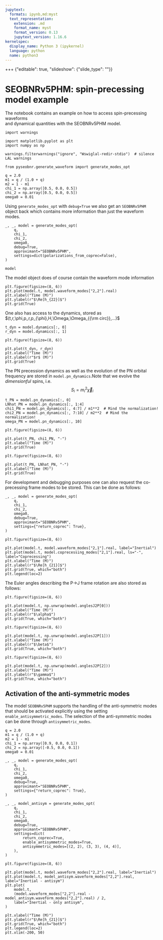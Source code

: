 ```yaml
---
jupytext:
  formats: ipynb,md:myst
  text_representation:
    extension: .md
    format_name: myst
    format_version: 0.13
    jupytext_version: 1.16.6
kernelspec:
  display_name: Python 3 (ipykernel)
  language: python
  name: python3
---
```


+++ {"editable": true, "slideshow": {"slide_type": ""}}

# SEOBNRv5PHM: spin-precessing model example

The notebook contains an example on how to access spin-precessing waveforms \
and dynamical quantities with the SEOBNRv5PHM model.

```{code-cell} ipython3
import warnings

import matplotlib.pyplot as plt
import numpy as np
```

```{code-cell} ipython3
warnings.filterwarnings("ignore", "Wswiglal-redir-stdio")  # silence LAL warnings

from pyseobnr.generate_waveform import generate_modes_opt
```

```{code-cell} ipython3
q = 2.0
m1 = q / (1.0 + q)
m2 = 1 - m1
chi_1 = np.array([0.5, 0.0, 0.5])
chi_2 = np.array([0.5, 0.0, 0.5])
omega0 = 0.01
```

Using `generate_modes_opt` with `debug=True` we also get an `SEOBNRv5PHM` object back which contains more information than just the waveform modes.

```{code-cell} ipython3
_, _, model = generate_modes_opt(
    q,
    chi_1,
    chi_2,
    omega0,
    debug=True,
    approximant="SEOBNRv5PHM",
    settings=dict(polarizations_from_coprec=False),
)
```

```{code-cell} ipython3
model
```

The model object does of course contain the waveform mode information

```{code-cell} ipython3
plt.figure(figsize=(8, 6))
plt.plot(model.t, model.waveform_modes["2,2"].real)
plt.xlabel("Time (M)")
plt.ylabel(r"$\Re[h_{22}]$")
plt.grid(True)
```

One also has access to the dynamics, stored as $(t,r,\phi,p_r,p_{\phi},H,\Omega,\Omega_{{\rm circ}},...)$

```{code-cell} ipython3
t_dyn = model.dynamics[:, 0]
r_dyn = model.dynamics[:, 1]
```

```{code-cell} ipython3
plt.figure(figsize=(8, 6))

plt.plot(t_dyn, r_dyn)
plt.xlabel("Time (M)")
plt.ylabel(r"$r$ (M)")
plt.grid(True)
```

The PN precession dynamics as well as the evolution of the PN orbital frequency are stored in `model.pn_dynamics`.Note that we evolve the _dimensionful_ spins, i.e. $$S_{i}=m_{i}^{2}\vec{\chi}_{i}$$

```{code-cell} ipython3
t_PN = model.pn_dynamics[:, 0]
LNhat_PN = model.pn_dynamics[:, 1:4]
chi1_PN = model.pn_dynamics[:, 4:7] / m1**2  # Mind the normalization!
chi2_PN = model.pn_dynamics[:, 7:10] / m2**2  # Mind the normalization!
omega_PN = model.pn_dynamics[:, 10]
```

```{code-cell} ipython3
plt.figure(figsize=(8, 6))

plt.plot(t_PN, chi1_PN, "-")
plt.xlabel("Time (M)")
plt.grid(True)
```

```{code-cell} ipython3
plt.figure(figsize=(8, 6))

plt.plot(t_PN, LNhat_PN, "-")
plt.xlabel("Time (M)")
plt.grid(True)
```

For development and debugging purposes one can also request the co-precessing frame modes to be stored. This can be done as follows:

```{code-cell} ipython3
_, _, model = generate_modes_opt(
    q,
    chi_1,
    chi_2,
    omega0,
    debug=True,
    approximant="SEOBNRv5PHM",
    settings={"return_coprec": True},
)
```

```{code-cell} ipython3
plt.figure(figsize=(8, 6))

plt.plot(model.t, model.waveform_modes["2,1"].real, label="Inertial")
plt.plot(model.t, model.coprecessing_modes["2,1"].real, ls="-", label="Coprecessing")
plt.xlabel("Time (M)")
plt.ylabel(r"$\Re[h_{21}]$")
plt.grid(True, which="both")
plt.legend(loc=2)
```

The Euler angles describing the P->J frame rotation are also stored as follows:

```{code-cell} ipython3
plt.figure(figsize=(8, 6))

plt.plot(model.t, np.unwrap(model.anglesJ2P[0]))
plt.xlabel("Time (M)")
plt.ylabel(r"$\alpha$")
plt.grid(True, which="both")
```

```{code-cell} ipython3
plt.figure(figsize=(8, 6))

plt.plot(model.t, np.unwrap(model.anglesJ2P[1]))
plt.xlabel("Time (M)")
plt.ylabel(r"$\beta$")
plt.grid(True, which="both")
```

```{code-cell} ipython3
plt.figure(figsize=(8, 6))

plt.plot(model.t, np.unwrap(model.anglesJ2P[2]))
plt.xlabel("Time (M)")
plt.ylabel(r"$\gamma$")
plt.grid(True, which="both")
```

## Activation of the anti-symmetric modes

The model `SEOBNRv5PHM` supports the handling of the anti-symmetric modes that should be activated explicitly using the setting `enable_antisymmetric_modes`. The selection of the anti-symmetric modes can be done through `antisymmetric_modes`.

```{code-cell} ipython3
q = 2.0
m1 = q / (1.0 + q)
m2 = 1 - m1
chi_1 = np.array([0.9, 0.0, 0.1])
chi_2 = np.array([-0.5, 0.0, 0.1])
omega0 = 0.01
```

```{code-cell} ipython3
_, _, model = generate_modes_opt(
    q,
    chi_1,
    chi_2,
    omega0,
    debug=True,
    approximant="SEOBNRv5PHM",
    settings={"return_coprec": True},
)

_, _, model_antisym = generate_modes_opt(
    q,
    chi_1,
    chi_2,
    omega0,
    debug=True,
    approximant="SEOBNRv5PHM",
    settings=dict(
        return_coprec=True,
        enable_antisymmetric_modes=True,
        antisymmetric_modes=[(2, 2), (3, 3), (4, 4)],
    ),
)
```

```{code-cell} ipython3
plt.figure(figsize=(8, 6))

plt.plot(model.t, model.waveform_modes["2,2"].real, label="Inertial")
plt.plot(model.t, model_antisym.waveform_modes["2,2"].real, label="Inertial - antisym")
plt.plot(
    model.t,
    (model.waveform_modes["2,2"].real - model_antisym.waveform_modes["2,2"].real) / 2,
    label="Inertial - only antisym",
)

plt.xlabel("Time (M)")
plt.ylabel(r"$\Re[h_{21}]$")
plt.grid(True, which="both")
plt.legend(loc=2)
plt.xlim(-200, 50)
```

```{code-cell} ipython3

```
